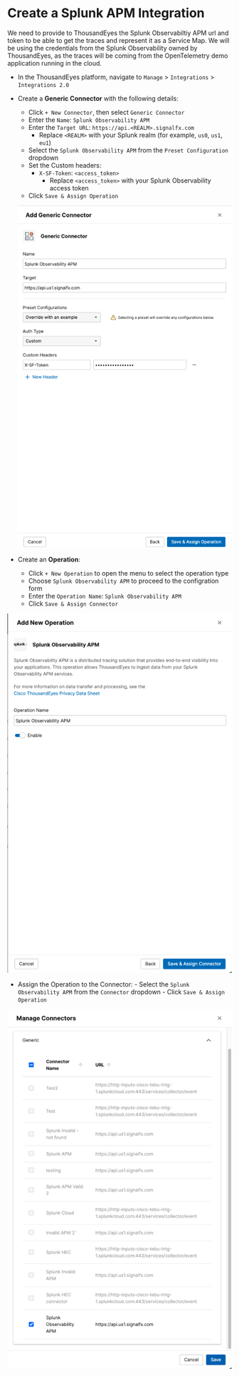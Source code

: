 # Create a Splunk APM Integration

We need to provide to ThousandEyes the Splunk Observabiltiy APM url and token to be able to get the traces and represent it as a Service Map.
We will be using the credentials from the Splunk Observability owned by ThousandEyes, as the traces will be coming from the OpenTelemetry demo application running in the cloud.

- In the ThousandEyes platform, navigate to `Manage` > `Integrations` > `Integrations 2.0`
- Create a **Generic Connector** with the following details:
    - Click `+ New Connector`, then select `Generic Connector`
    - Enter the `Name`: `Splunk Observability APM`
    - Enter the `Target URL`: `https://api.<REALM>.signalfx.com`
        - Replace `<REALM>` with your Splunk realm (for example, `us0`, `us1`, `eu1`)
    - Select the `Splunk Observability APM` from the `Preset Configuration` dropdown
    - Set the Custom headers:
        - `X-SF-Token`: `<access_token>`
            - Replace `<access_token>` with your Splunk Observability access token
    - Click `Save & Assign Operation`

    ![Create connector Splunk APM](../../img/thousandeyes/create_connector_splunk_APM.png)

-  Create an **Operation**:
      -  Click `+ New Operation` to open the menu to select the operation type
      -  Choose `Splunk Observability APM` to proceed to the configration form
      -  Enter the `Operation Name`: `Splunk Observability APM`
      - Click `Save & Assign Connector`


![Create Operation Splunk APM](../../img/thousandeyes/create_operation_splunk_APM.png)

- Assign the Operation to the Connector:
      -  Select the `Splunk Observability APM` from the `Connector` dropdown
      -  Click `Save & Assign Operation`

![Create Operation Assignment Splunk APM](../../img/thousandeyes/create_operation_assignment_splunk_APM.png)
